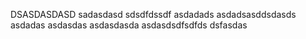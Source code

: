 DSASDASDASD
sadasdasd
sdsdfdssdf
asdadads
asdadsasddsdasds
asdadas
asdasdas
asdasdasda
asdasdsdfsdfds
dsfasdas

